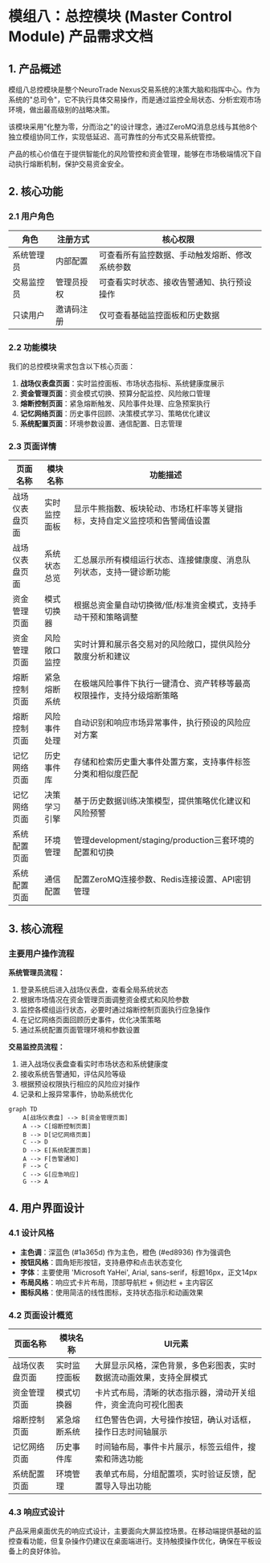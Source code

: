 # 模组八：总控模块 (Master Control Module) 产品需求文档

## 1. 产品概述

模组八总控模块是整个NeuroTrade Nexus交易系统的决策大脑和指挥中心。作为系统的"总司令"，它不执行具体交易操作，而是通过监控全局状态、分析宏观市场环境，做出最高级别的战略决策。

该模块采用"化整为零，分而治之"的设计理念，通过ZeroMQ消息总线与其他8个独立模组协同工作，实现低延迟、高可靠性的分布式交易系统管控。

产品的核心价值在于提供智能化的风险管控和资金管理，能够在市场极端情况下自动执行熔断机制，保护交易资金安全。

## 2. 核心功能

### 2.1 用户角色

| 角色 | 注册方式 | 核心权限 |
|------|----------|----------|
| 系统管理员 | 内部配置 | 可查看所有监控数据、手动触发熔断、修改系统参数 |
| 交易监控员 | 管理员授权 | 可查看实时状态、接收告警通知、执行预设操作 |
| 只读用户 | 邀请码注册 | 仅可查看基础监控面板和历史数据 |

### 2.2 功能模块

我们的总控模块需求包含以下核心页面：

1. **战场仪表盘页面**：实时监控面板、市场状态指标、系统健康度展示
2. **资金管理页面**：资金模式切换、预算分配监控、风险敞口管理
3. **熔断控制页面**：紧急熔断触发、风险事件处理、应急预案执行
4. **记忆网络页面**：历史事件回顾、决策模式学习、策略优化建议
5. **系统配置页面**：环境参数设置、通信配置、日志管理

### 2.3 页面详情

| 页面名称 | 模块名称 | 功能描述 |
|----------|----------|----------|
| 战场仪表盘页面 | 实时监控面板 | 显示牛熊指数、板块轮动、市场杠杆率等关键指标，支持自定义监控项和告警阈值设置 |
| 战场仪表盘页面 | 系统状态总览 | 汇总展示所有模组运行状态、连接健康度、消息队列状态，支持一键诊断功能 |
| 资金管理页面 | 模式切换器 | 根据总资金量自动切换微/低/标准资金模式，支持手动干预和策略调整 |
| 资金管理页面 | 风险敞口监控 | 实时计算和展示各交易对的风险敞口，提供风险分散度分析和建议 |
| 熔断控制页面 | 紧急熔断系统 | 在极端风险事件下执行一键清仓、资产转移等最高权限操作，支持分级熔断策略 |
| 熔断控制页面 | 风险事件处理 | 自动识别和响应市场异常事件，执行预设的风险应对方案 |
| 记忆网络页面 | 历史事件库 | 存储和检索历史重大事件处置方案，支持事件标签分类和相似度匹配 |
| 记忆网络页面 | 决策学习引擎 | 基于历史数据训练决策模型，提供策略优化建议和风险预警 |
| 系统配置页面 | 环境管理 | 管理development/staging/production三套环境的配置和切换 |
| 系统配置页面 | 通信配置 | 配置ZeroMQ连接参数、Redis连接设置、API密钥管理 |

## 3. 核心流程

### 主要用户操作流程

**系统管理员流程：**
1. 登录系统后进入战场仪表盘，查看全局系统状态
2. 根据市场情况在资金管理页面调整资金模式和风险参数
3. 监控各模组运行状态，必要时通过熔断控制页面执行应急操作
4. 在记忆网络页面回顾历史事件，优化决策策略
5. 通过系统配置页面管理环境和参数设置

**交易监控员流程：**
1. 进入战场仪表盘查看实时市场状态和系统健康度
2. 接收系统告警通知，评估风险等级
3. 根据预设权限执行相应的风险应对操作
4. 记录和上报异常事件，协助系统优化

```mermaid
graph TD
    A[战场仪表盘] --> B[资金管理页面]
    A --> C[熔断控制页面]
    B --> D[记忆网络页面]
    C --> D
    D --> E[系统配置页面]
    A --> F[告警通知]
    F --> C
    C --> G[应急响应]
    G --> A
```

## 4. 用户界面设计

### 4.1 设计风格

- **主色调**：深蓝色 (#1a365d) 作为主色，橙色 (#ed8936) 作为强调色
- **按钮风格**：圆角矩形按钮，支持悬停和点击状态变化
- **字体**：主要使用 'Microsoft YaHei', Arial, sans-serif，标题16px，正文14px
- **布局风格**：响应式卡片布局，顶部导航栏 + 侧边栏 + 主内容区
- **图标风格**：使用简洁的线性图标，支持状态指示和动画效果

### 4.2 页面设计概览

| 页面名称 | 模块名称 | UI元素 |
|----------|----------|--------|
| 战场仪表盘页面 | 实时监控面板 | 大屏显示风格，深色背景，多色彩图表，实时数据流动画效果，支持全屏模式 |
| 资金管理页面 | 模式切换器 | 卡片式布局，清晰的状态指示器，滑动开关组件，资金流向可视化图表 |
| 熔断控制页面 | 紧急熔断系统 | 红色警告色调，大号操作按钮，确认对话框，操作日志时间轴展示 |
| 记忆网络页面 | 历史事件库 | 时间轴布局，事件卡片展示，标签云组件，搜索和筛选功能 |
| 系统配置页面 | 环境管理 | 表单式布局，分组配置项，实时验证反馈，配置导入导出功能 |

### 4.3 响应式设计

产品采用桌面优先的响应式设计，主要面向大屏监控场景。在移动端提供基础的监控查看功能，但复杂操作仍建议在桌面端进行。支持触摸操作优化，确保在平板设备上的良好体验。